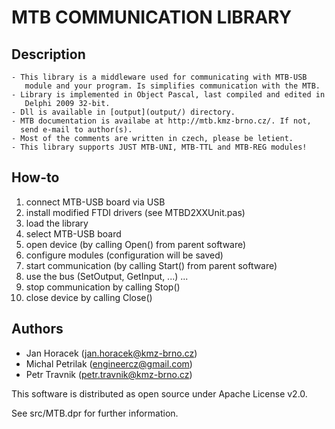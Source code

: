 MTB COMMUNICATION LIBRARY
=========================

## Description
    - This library is a middleware used for communicating with MTB-USB
       module and your program. Is simplifies communication with the MTB.
    - Library is implemented in Object Pascal, last compiled and edited in
       Delphi 2009 32-bit.
    - Dll is available in [output](output/) directory.
    - MTB documentation is availabe at http://mtb.kmz-brno.cz/. If not,
      send e-mail to author(s).
    - Most of the comments are written in czech, please be letient.
    - This library supports JUST MTB-UNI, MTB-TTL and MTB-REG modules!

## How-to
  1.  connect MTB-USB board via USB
  2.  install modified FTDI drivers (see MTBD2XXUnit.pas)
  3.  load the library
  4.  select MTB-USB board
  5.  open device (by calling Open() from parent software)
  6.  configure modules (configuration will be saved)
  7.  start communication (by calling Start() from parent software)
  8.  use the bus  (SetOutput, GetInput, ...)
  ...
  9.  stop communication by calling Stop()
  10. close device by calling Close()

## Authors
 - Jan Horacek (jan.horacek@kmz-brno.cz)
 - Michal Petrilak (engineercz@gmail.com)
 - Petr Travnik (petr.travnik@kmz-brno.cz)

This software is distributed as open source under Apache License v2.0.

See src/MTB.dpr for further information.
